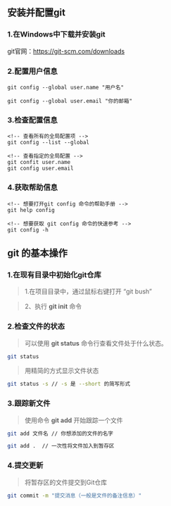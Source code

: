 <ArticleTopAd></ArticleTopAd>

## 安装并配置git

### 1.在Windows中下载并安装git

git官网：<https://git-scm.com/downloads>

### 2.配置用户信息

```
git config --global user.name "用户名"

git config --global user.email "你的邮箱"

```

### 3.检查配置信息

```
<!-- 查看所有的全局配置项 -->
git config --list --global

<!-- 查看指定的全局配置 -->
git confit user.name
git config user.email

```
### 4.获取帮助信息

```
<!-- 想要打开git config 命令的帮助手册 -->
git help config

<!-- 想要获取 git config 命令的快速参考 -->
git config -h
```
## git 的基本操作

### 1.在现有目录中初始化git仓库

> 1.在项目目录中，通过鼠标右键打开 “git bush”

>  2、执行 **git init** 命令

### 2.检查文件的状态

>可以使用 **git status** 命令行查看文件处于什么状态。

```bash
git status
```
>用精简的方式显示文件状态
```bash
git status -s // -s 是 --short 的简写形式
```
### 3.跟踪新文件

>使用命令 **git add** 开始跟踪一个文件

```bash
git add 文件名 // 你想添加的文件的名字

git add .  // 一次性将文件加入到暂存区
```
### 4.提交更新

> 将暂存区的文件提交到Git仓库

```bash
git commit -m "提交消息（一般是文件的备注信息）"
```
